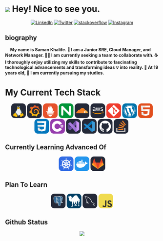 <h1><img src="https://emojis.slackmojis.com/emojis/images/1531849430/4246/blob-sunglasses.gif?1531849430" width="45"/> Hey! Nice to see you.</h1>


<div align="center">
<a href="https://www.linkedin.com/in/saman-khalife/" target="_blank"><img alt="LinkedIn" src="https://img.shields.io/badge/linkedin-29146b?&style=for-the-badge&logo=linkedin&logoColor=white" /></a>  <a href="https://twitter.com/Saman_kh4" target="_blank"><img alt="Twitter" src="https://img.shields.io/badge/twitter-%231DA1F2.svg?&style=for-the-badge&logo=twitter&logoColor=white" /></a>  
 <a href="https://stackoverflow.com/users/16749263/saman-kh" target="_blank"><img alt="stackoverflow" src="https://img.shields.io/badge/stackoverflow-ff9900?&style=for-the-badge&logo=stackoverflow&logoColor=white" /></a> <a href="https://www.instagram.com/saman.kh4/" target="_blank"><img alt="Instagram" src="https://img.shields.io/badge/Instargam-e33811?&style=for-the-badge&logo=instagram&logoColor=white" /></a>
</div>

## biography

<b>
&nbsp;&nbsp;&nbsp;&nbsp; My name is Saman Khalife. 👋 I am a Junior SRE, Cloud Manager, and Network Manager. 🧑‍💻 I am currently seeking a team to collaborate with. ☕ I thoroughly enjoy utilizing my skills to contribute to fascinating technological advancements and transforming ideas 💡 into reality. 📖 At 19 years old, 👦 I am currently pursuing my studies.
</b> 



# My Current Tech Stack
<p align="center">
  <a>
<img src="https://github.com/tandpfun/skill-icons/blob/main/icons/Linux-Dark.svg" width="48" title="Linux">   <img src="https://github.com/tandpfun/skill-icons/blob/main/icons/Grafana-Dark.svg" width="48" title="Grafana">   <img src="https://github.com/tandpfun/skill-icons/blob/main/icons/Prometheus.svg" width="48" title="Prometheus">   <img src="https://github.com/tandpfun/skill-icons/blob/main/icons/Nginx.svg" width="48" title="Nginx">   <img src="https://github.com/tandpfun/skill-icons/blob/main/icons/Cloudflare-Dark.svg" width="48" title="Cloudflare">   <img src="https://github.com/tandpfun/skill-icons/blob/main/icons/AWS-Dark.svg" width="48" title="AWS">   <img src="https://github.com/tandpfun/skill-icons/blob/main/icons/Git.svg" width="48" title="Git">  <img src="https://github.com/tandpfun/skill-icons/blob/main/icons/Wordpress.svg" width="48" title="Wordpress">  <img src="https://github.com/tandpfun/skill-icons/blob/main/icons/HTML.svg" width="48" title="HTML">  <img src="https://github.com/tandpfun/skill-icons/blob/main/icons/CSS.svg" width="48" title="CSS">    <img src="https://github.com/tandpfun/skill-icons/blob/main/icons/CS.svg" width="48"  title="C#">   <img src="https://github.com/tandpfun/skill-icons/blob/main/icons/VisualStudio-Dark.svg" width="48" title="VisualStudio">   <img src="https://github.com/tandpfun/skill-icons/blob/main/icons/VSCode-Dark.svg" width="48" title="Vscode">    <img src="https://github.com/tandpfun/skill-icons/blob/main/icons/Github-Dark.svg" width="48" title="Github">   <img src="https://github.com/tandpfun/skill-icons/blob/main/icons/StackOverflow-Dark.svg" width="48" title="StackOverFlow">         <img src="" width="48" title="">
 </a>
</p>



## Currently Learning Advanced Of
<p align="center">
  <a>
<img src="https://github.com/tandpfun/skill-icons/blob/main/icons/Kubernetes.svg" width="48" title="Kubernetes">   <img src="https://github.com/tandpfun/skill-icons/blob/main/icons/Docker.svg" width="48" title="Docker">    <img src="https://github.com/tandpfun/skill-icons/blob/main/icons/GitLab-Dark.svg" width="48" title="GitLab">
  </a>
</p>



## Plan To Learn
<p align="center">
  <a> 
<img src="https://github.com/tandpfun/skill-icons/blob/main/icons/PostgreSQL-Dark.svg" width="48" title="PostgreSQL">   <img src="https://github.com/tandpfun/skill-icons/blob/main/icons/Perl.svg" width="48" title="Perl">   <img src="https://github.com/tandpfun/skill-icons/blob/main/icons/MySQL-Dark.svg" width="48" title="MySQL">   <img src="https://github.com/tandpfun/skill-icons/blob/main/icons/JavaScript.svg" width="48"  title="Javascript">   
  </a>
</p>

## Github Status

<div align="center">
    <a href="https://github.com/SamanKhalife" title="Go to Source">
      <img width=400 src="https://github-readme-stats.vercel.app/api?username=SamanKhalife&show_icons=true&theme=dark&hide_border=true" />
    </a>
</div>
